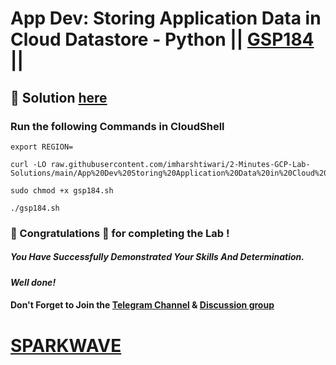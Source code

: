 # App Dev: Storing Application Data in Cloud Datastore - Python || [GSP184](https://www.cloudskillsboost.google/focuses/1076?parent=catalog) ||

## 🔑 Solution [here](https://www.youtube.com/@sparkwave.01)

### Run the following Commands in CloudShell

```
export REGION=
```
```
curl -LO raw.githubusercontent.com/imharshtiwari/2-Minutes-GCP-Lab-Solutions/main/App%20Dev%20Storing%20Application%20Data%20in%20Cloud%20Datastore%20Python/gsp184.sh

sudo chmod +x gsp184.sh

./gsp184.sh
```

### 🐼 Congratulations 🎉 for completing the Lab !

##### *You Have Successfully Demonstrated Your Skills And Determination.*

#### *Well done!*

#### Don't Forget to Join the [Telegram Channel](https://t.me/sparkwave.01) & [Discussion group](https://t.me/sparkwave.01chats)

# [SPARKWAVE](https://www.youtube.com/@sparkwave.01)
